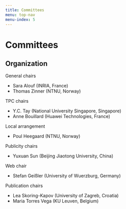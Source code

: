 ```yaml
---
title: Committees
menu: top-nav
menu-index: 5
---
```


# Committees

## Organization

General chairs
  
  * Sara Alouf (INRIA, France)
  * Thomas Zinner (NTNU, Norway)

TPC chairs
  
  * Y.C. Tay (National University Singapore, Singapore)
  * Anne Bouillard (Huawei Technologies, France)
  
Local arrangement

  * Poul Heegaard (NTNU, Norway)
  
Publicity chairs
  * Yuxuan Sun (Beijing Jiaotong University, China)

Web chair
  * Stefan Geißler (University of Wuerzburg, Germany)
  
Publication chairs
  * Lea Skoring-Kapov (University of Zagreb, Croatia)
  * Maria Torres Vega (KU Leuven, Belgium)
  



